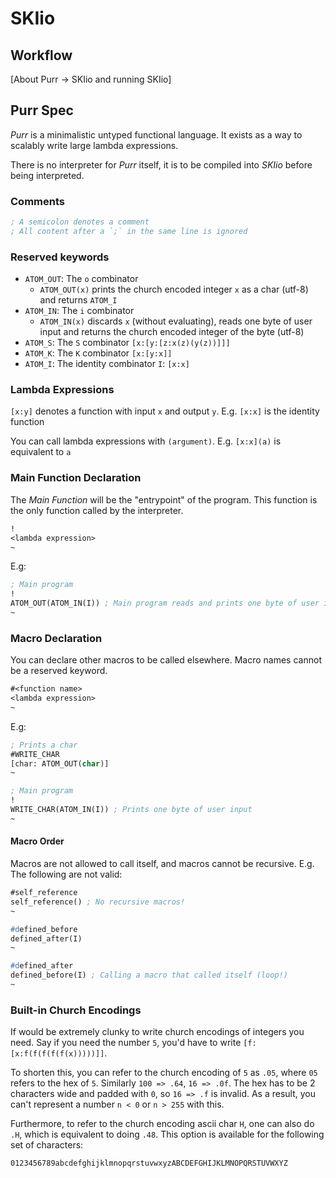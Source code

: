# SKIio

## Workflow

[About Purr -> SKIio and running SKIio]

## Purr Spec

_Purr_ is a minimalistic untyped functional language.
It exists as a way to scalably write large lambda expressions.

There is no interpreter for _Purr_ itself, it is to be
compiled into _SKIio_ before being interpreted.

### Comments

```lisp
; A semicolon denotes a comment
; All content after a `;` in the same line is ignored
```

### Reserved keywords

- `ATOM_OUT`: The `o` combinator
    - `ATOM_OUT(x)` prints the church encoded integer `x` as a char (utf-8) and returns `ATOM_I`
- `ATOM_IN`: The `i` combinator
    - `ATOM_IN(x)` discards `x` (without evaluating), reads one byte of user input and returns the church encoded integer of the byte (utf-8)
- `ATOM_S`: The `S` combinator `[x:[y:[z:x(z)(y(z))]]]`
- `ATOM_K`: The `K` combinator `[x:[y:x]]`
- `ATOM_I`: The identity combinator `I`: `[x:x]`


### Lambda Expressions

`[x:y]` denotes a function with input `x` and output `y`.
E.g. `[x:x]` is the identity function

You can call lambda expressions with `(argument)`.
E.g. `[x:x](a)` is equivalent to `a`

### Main Function Declaration

The _Main Function_ will be the "entrypoint" of the program.
This function is the only function called by the interpreter.

```lisp
!
<lambda expression>
~
```

E.g:

```lisp
; Main program
!
ATOM_OUT(ATOM_IN(I)) ; Main program reads and prints one byte of user input
~
```

### Macro Declaration

You can declare other macros to be called elsewhere.
Macro names cannot be a reserved keyword.

```lisp
#<function name>
<lambda expression>
~
```

E.g:

```lisp
; Prints a char
#WRITE_CHAR
[char: ATOM_OUT(char)]
~

; Main program
!
WRITE_CHAR(ATOM_IN(I)) ; Prints one byte of user input
~
```

#### Macro Order

Macros are not allowed to call itself, and macros cannot be recursive.
E.g. The following are not valid:

```lisp
#self_reference
self_reference() ; No recursive macros!
~
```

```lisp
#defined_before
defined_after(I)
~

#defined_after
defined_before(I) ; Calling a macro that called itself (loop!)
~
```

### Built-in Church Encodings

If would be extremely clunky to write church encodings of integers you need.
Say if you need the number `5`, you'd have to write `[f:[x:f(f(f(f(f(x)))))]]`.

To shorten this, you can refer to the church encoding of `5` as `.05`, where `05`
refers to the hex of `5`. Similarly `100 => .64`, `16 => .0f`. The hex has to be
2 characters wide and padded with `0`, so `16 => .f` is invalid. As a result, you
can't represent a number `n < 0` or `n > 255` with this.

Furthermore, to refer to the church encoding ascii char `H`, one can also do `.H`,
which is equivalent to doing `.48`. This option is available for the following set
of characters:

```
0123456789abcdefghijklmnopqrstuvwxyzABCDEFGHIJKLMNOPQRSTUVWXYZ
```